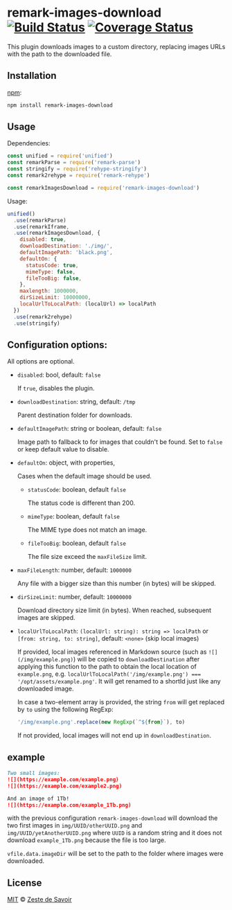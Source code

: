 # remark-images-download [![Build Status][build-badge]][build-status] [![Coverage Status][coverage-badge]][coverage-status]

This plugin downloads images to a custom directory, replacing images URLs
with the path to the downloaded file.

## Installation

[npm][npm]:

```bash
npm install remark-images-download
```

## Usage

Dependencies:

```javascript
const unified = require('unified')
const remarkParse = require('remark-parse')
const stringify = require('rehype-stringify')
const remark2rehype = require('remark-rehype')

const remarkImagesDownload = require('remark-images-download')
```

Usage:

```javascript
unified()
  .use(remarkParse)
  .use(remarkIframe,
  .use(remarkImagesDownload, {
    disabled: true,
    downloadDestination: './img/',
    defaultImagePath: 'black.png',
    defaultOn: {
      statusCode: true,
      mimeType: false,
      fileTooBig: false,
    },
    maxlength: 1000000,
    dirSizeLimit: 10000000,
    localUrlToLocalPath: (localUrl) => localPath
  })
  .use(remark2rehype)
  .use(stringify)
```

## Configuration options:

All options are optional.

- `disabled`: bool, default: `false`

  If `true`, disables the plugin.

- `downloadDestination`: string, default: `/tmp`

  Parent destination folder for downloads.

- `defaultImagePath`: string or boolean, default: `false`

  Image path to fallback to for images that couldn't be found.
  Set to `false` or keep default value to disable.

- `defaultOn`: object, with properties,

  Cases when the default image should be used.

  - `statusCode`: boolean, default `false`

    The status code is different than 200.

  - `mimeType`: boolean, default `false`

    The MIME type does not match an image.

  - `fileTooBig`: boolean, default `false`

    The file size exceed the `maxFileSize` limit.

- `maxFileLength`: number, default: `1000000`

  Any file with a bigger size than this number (in bytes) will be skipped.

- `dirSizeLimit`: number, default: `10000000`

  Download directory size limit (in bytes). When reached, subsequent
  images are skipped.

- `localUrlToLocalPath`: `(localUrl: string): string => localPath` or `[from: string, to: string]`, default: `<none>` (skip local images)

  If provided, local images referenced in Markdown source (such
  as `![](/img/example.png)`) will be copied to `downloadDestination`
  after applying this function to the path to obtain the local location
  of `example.png`, e.g.
  `localUrlToLocalPath('/img/example.png') === '/opt/assets/example.png'`.
  It will get renamed to a shortId just like any downloaded image.

  In case a two-element array is provided, the string `from` will get
  replaced by `to` using the following RegExp:

  ```js
  '/img/example.png'.replace(new RegExp(`^${from}`), to)
  ```

  If not provided, local images will not end up in `downloadDestination`.

## example

```markdown
Two small images:
![](https://example.com/example.png)
![](https://example.com/example2.png)

And an image of 1Tb!
![](https://example.com/example_1Tb.png)
```

with the previous configuration `remark-images-download` will download the two first images in `img/UUID/otherUUID.png` and `img/UUID/yetAnotherUUID.png` where `UUID` is a random string and it does not download `example_1Tb.png` because the file is too large.

`vfile.data.imageDir` will be set to the path to the folder where images were downloaded.


## License

[MIT][license] © [Zeste de Savoir][zds]

<!-- Definitions -->

[build-badge]: https://img.shields.io/travis/zestedesavoir/zmarkdown.svg

[build-status]: https://travis-ci.org/zestedesavoir/zmarkdown

[coverage-badge]: https://img.shields.io/coveralls/zestedesavoir/zmarkdown.svg

[coverage-status]: https://coveralls.io/github/zestedesavoir/zmarkdown

[license]: https://github.com/zestedesavoir/zmarkdown/blob/master/packages/remark-images-download/LICENSE-MIT

[zds]: https://zestedesavoir.com

[npm]: https://www.npmjs.com/package/remark-images-download
